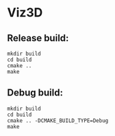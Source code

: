 # Viz3D

## Release build:
```
mkdir build
cd build
cmake ..
make
```

## Debug build:
```
mkdir build
cd build
cmake .. -DCMAKE_BUILD_TYPE=Debug
make
```
